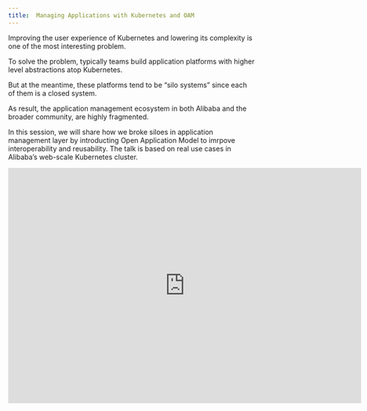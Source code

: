 ```yaml
---
title:  Managing Applications with Kubernetes and OAM 
---
```


Improving the user experience of Kubernetes and lowering its complexity is one of the most interesting problem.

To solve the problem, typically teams build application platforms with higher level abstractions atop Kubernetes.

But at the meantime, these platforms tend to be “silo systems” since each of them is a closed system.

As result, the application management ecosystem in both Alibaba and the broader community, are highly fragmented.

In this session, we will share how we broke siloes in application management layer by introducting Open Application Model to imrpove interoperability and reusability. The talk is based on real use cases in Alibaba’s web-scale Kubernetes cluster. 

<iframe width="720" height="480" src="https://www.youtube.com/embed/9TY40gHTnaw" title="YouTube video player" frameborder="0" allow="accelerometer; autoplay; clipboard-write; encrypted-media; gyroscope; picture-in-picture" allowfullscreen></iframe>
